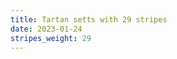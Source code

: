 ```yaml
---
title: Tartan setts with 29 stripes
date: 2023-01-24
stripes_weight: 29
---
```

<no value>

<no value>